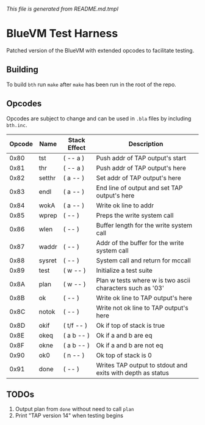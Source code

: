 _This file is generated from README.md.tmpl_

# BlueVM Test Harness

Patched version of the BlueVM with extended opcodes to facilitate testing.

## Building

To build `bth` run `make` after `make` has been run in the root of the repo.

## Opcodes

Opcodes are subject to change and can be used in `.bla` files by including `bth.inc`.

| Opcode | Name | Stack Effect | Description |
|----|----|----|----|
| 0x80 | tst | ( -- a ) | Push addr of TAP output's start |
| 0x81 | thr | ( -- a ) | Push addr of TAP output's here |
| 0x82 | setthr | ( a -- ) | Set addr of TAP output's here |
| 0x83 | endl | ( a -- ) | End line of output and set TAP output's here |
| 0x84 | wokA | ( a -- ) | Write ok line to addr |
| 0x85 | wprep | ( -- ) | Preps the write system call |
| 0x86 | wlen | ( -- ) | Buffer length for the write system call |
| 0x87 | waddr | ( -- ) | Addr of the buffer for the write system call |
| 0x88 | sysret | ( -- ) | System call and return for mccall |
| 0x89 | test | ( w -- ) | Initialize a test suite |
| 0x8A | plan | ( w -- ) | Plan w tests where w is two ascii characters such as '03' |
| 0x8B | ok | ( -- ) | Write ok line to TAP output's here |
| 0x8C | notok | ( -- ) | Write not ok line to TAP output's here |
| 0x8D | okif | ( t/f -- ) | Ok if top of stack is true |
| 0x8E | okeq | ( a b -- ) | Ok if a and b are eq |
| 0x8F | okne | ( a b -- ) | Ok if a and b are not eq |
| 0x90 | ok0 | ( n -- ) | Ok top of stack is 0 |
| 0x91 | done | ( -- ) | Writes TAP output to stdout and exits with depth as status |

## TODOs

1. Output plan from `done` without need to call `plan`
1. Print "TAP version 14" when testing begins
